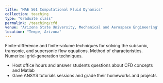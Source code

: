 ```yaml
---
title: "MAE 561 Computational Fluid Dynamics"
collection: teaching
type: "Graduate class"
permalink: /teaching/cfd
venue: "Arizona State University, Mechanical and Aerospace Engineering"
location: "Tempe, Arizona"
---
```


Finite-difference and finite-volume techniques for solving the subsonic, transonic, and supersonic flow equations. Method of characteristics. Numerical grid-generation techniques.


 - Host office hours and answer students questions about CFD concepts and Matlab
- Gave ANSYS tutorials sessions and grade their homeworks and projects
